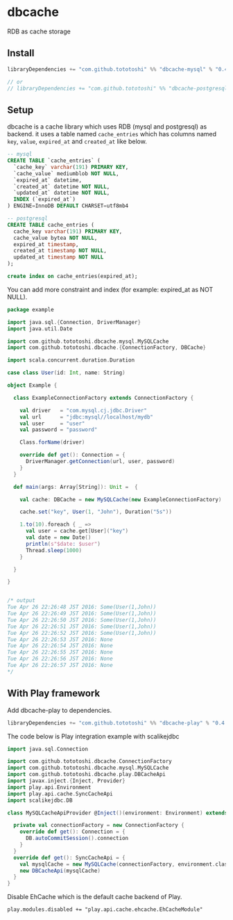 # dbcache

RDB as cache storage

## Install

```scala
libraryDependencies += "com.github.tototoshi" %% "dbcache-mysql" % "0.4.0"

// or
// libraryDependencies += "com.github.tototoshi" %% "dbcache-postgresql" % "0.4.0"
```

## Setup

dbcache is a cache library which uses RDB (mysql and postgresql) as backend. it uses a table named `cache_entries` which has columns named `key`, `value`, `expired_at` and `created_at` like below.


```sql
-- mysql
CREATE TABLE `cache_entries` (
  `cache_key` varchar(191) PRIMARY KEY,
  `cache_value` mediumblob NOT NULL,
  `expired_at` datetime,
  `created_at` datetime NOT NULL,
  `updated_at` datetime NOT NULL,
  INDEX (`expired_at`)
) ENGINE=InnoDB DEFAULT CHARSET=utf8mb4

-- postgresql
CREATE TABLE cache_entries (
  cache_key varchar(191) PRIMARY KEY,
  cache_value bytea NOT NULL,
  expired_at timestamp,
  created_at timestamp NOT NULL,
  updated_at timestamp NOT NULL
);

create index on cache_entries(expired_at);
```

You can add more constraint and index (for example: expired_at as NOT NULL).


```scala
package example

import java.sql.{Connection, DriverManager}
import java.util.Date

import com.github.tototoshi.dbcache.mysql.MySQLCache
import com.github.tototoshi.dbcache.{ConnectionFactory, DBCache}

import scala.concurrent.duration.Duration

case class User(id: Int, name: String)

object Example {

  class ExampleConnectionFactory extends ConnectionFactory {

    val driver   = "com.mysql.cj.jdbc.Driver"
    val url      = "jdbc:mysql//localhost/mydb"
    val user     = "user"
    val password = "password"

    Class.forName(driver)

    override def get(): Connection = {
      DriverManager.getConnection(url, user, password)
    }
  }

  def main(args: Array[String]): Unit =  {

    val cache: DBCache = new MySQLCache(new ExampleConnectionFactory)

    cache.set("key", User(1, "John"), Duration("5s"))

    1.to(10).foreach { _ =>
      val user = cache.get[User]("key")
      val date = new Date()
      println(s"$date: $user")
      Thread.sleep(1000)
    }

  }

}


/* output
Tue Apr 26 22:26:48 JST 2016: Some(User(1,John))
Tue Apr 26 22:26:49 JST 2016: Some(User(1,John))
Tue Apr 26 22:26:50 JST 2016: Some(User(1,John))
Tue Apr 26 22:26:51 JST 2016: Some(User(1,John))
Tue Apr 26 22:26:52 JST 2016: Some(User(1,John))
Tue Apr 26 22:26:53 JST 2016: None
Tue Apr 26 22:26:54 JST 2016: None
Tue Apr 26 22:26:55 JST 2016: None
Tue Apr 26 22:26:56 JST 2016: None
Tue Apr 26 22:26:57 JST 2016: None
*/
```


## With Play framework

Add dbcache-play to dependencies.

```scala
libraryDependencies += "com.github.tototoshi" %% "dbcache-play" % "0.4.0"
```

The code below is Play integration example with scalikejdbc

```scala
import java.sql.Connection

import com.github.tototoshi.dbcache.ConnectionFactory
import com.github.tototoshi.dbcache.mysql.MySQLCache
import com.github.tototoshi.dbcache.play.DBCacheApi
import javax.inject.{Inject, Provider}
import play.api.Environment
import play.api.cache.SyncCacheApi
import scalikejdbc.DB

class MySQLCacheApiProvider @Inject()(environment: Environment) extends Provider[SyncCacheApi] {

  private val connectionFactory = new ConnectionFactory {
    override def get(): Connection = {
      DB.autoCommitSession().connection
    }
  }
  override def get(): SyncCacheApi = {
    val mysqlCache = new MySQLCache(connectionFactory, environment.classLoader)
    new DBCacheApi(mysqlCache)
  }
}
```

Disable EhCache which is the default cache backend of Play.

```
play.modules.disabled += "play.api.cache.ehcache.EhCacheModule"
```

